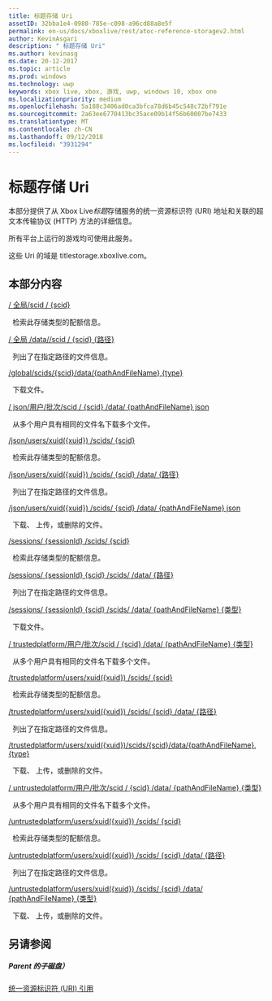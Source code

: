 ```yaml
---
title: 标题存储 Uri
assetID: 32bba1e4-0980-785e-c098-a96cd88a8e5f
permalink: en-us/docs/xboxlive/rest/atoc-reference-storagev2.html
author: KevinAsgari
description: " 标题存储 Uri"
ms.author: kevinasg
ms.date: 20-12-2017
ms.topic: article
ms.prod: windows
ms.technology: uwp
keywords: xbox live, xbox, 游戏, uwp, windows 10, xbox one
ms.localizationpriority: medium
ms.openlocfilehash: 5a188c3406ad0ca3bfca78d6b45c548c72bf791e
ms.sourcegitcommit: 2a63ee6770413bc35ace09b14f56b60007be7433
ms.translationtype: MT
ms.contentlocale: zh-CN
ms.lasthandoff: 09/12/2018
ms.locfileid: "3931294"
---
```

# <a name="title-storage-uris"></a>标题存储 Uri
 
本部分提供了从 Xbox Live*标题*存储服务的统一资源标识符 (URI) 地址和关联的超文本传输协议 (HTTP) 方法的详细信息。
 
所有平台上运行的游戏均可使用此服务。
 
这些 Uri 的域是 titlestorage.xboxlive.com。
 
<a id="ID4EFB"></a>

 
## <a name="in-this-section"></a>本部分内容

[/ 全局/scid / {scid}](uri-globalscidsscid.md)

&nbsp;&nbsp;检索此存储类型的配额信息。

[/ 全局 /data//scid / {scid} {路径}](uri-globalscidssciddatapath.md)

&nbsp;&nbsp;列出了在指定路径的文件信息。 

[/global/scids/{scid}/data/{pathAndFileName},{type}](uri-globalscidssciddatapathandfilenametype.md)

&nbsp;&nbsp;下载文件。

[/ json/用户/批次/scid / {scid} /data/ {pathAndFileName} json](uri-jsonusersbatchscidssciddatapathandfilenametype.md)

&nbsp;&nbsp;从多个用户具有相同的文件名下载多个文件。

[/json/users/xuid({xuid}) /scids/ {scid}](uri-jsonusersxuidscidsscid.md)

&nbsp;&nbsp;检索此存储类型的配额信息。

[/json/users/xuid({xuid}) /scids/ {scid} /data/ {路径}](uri-jsonusersxuidscidssciddatapath.md)

&nbsp;&nbsp;列出了在指定路径的文件信息。 

[/json/users/xuid({xuid}) /scids/ {scid} /data/ {pathAndFileName} json](uri-jsonusersxuidscidssciddatapathandfilenametype.md)

&nbsp;&nbsp;下载、 上传，或删除的文件。

[/sessions/ {sessionId} /scids/ {scid}](uri-sessionssessionidscidsscid.md)

&nbsp;&nbsp;检索此存储类型的配额信息。

[/sessions/ {sessionId} {scid} /scids/ /data/ {路径}](uri-sessionssessionidscidssciddatapath.md)

&nbsp;&nbsp;列出了在指定路径的文件信息。 

[/sessions/ {sessionId} {scid} /scids/ /data/ {pathAndFileName} {类型}](uri-sessionssessionidscidssciddatapathandfilenametype.md)

&nbsp;&nbsp;下载文件。

[/ trustedplatform/用户/批次/scid / {scid} /data/ {pathAndFileName} {类型}](uri-trustedplatformusersbatchscidssciddatapathandfilenametype.md)

&nbsp;&nbsp;从多个用户具有相同的文件名下载多个文件。

[/trustedplatform/users/xuid({xuid}) /scids/ {scid}](uri-trustedplatformusersxuidscidsscid.md)

&nbsp;&nbsp;检索此存储类型的配额信息。

[/trustedplatform/users/xuid({xuid}) /scids/ {scid} /data/ {路径}](uri-trustedplatformusersxuidscidssciddatapath.md)

&nbsp;&nbsp;列出了在指定路径的文件信息。 

[/trustedplatform/users/xuid({xuid})/scids/{scid}/data/{pathAndFileName},{type}](uri-trustedplatformusersxuidscidssciddatapathandfilenametype.md)

&nbsp;&nbsp;下载、 上传，或删除的文件。

[/ untrustedplatform/用户/批次/scid / {scid} /data/ {pathAndFileName} {类型}](uri-untrustedplatformusersbatchscidssciddatapathandfilenametype.md)

&nbsp;&nbsp;从多个用户具有相同的文件名下载多个文件。

[/untrustedplatform/users/xuid({xuid}) /scids/ {scid}](uri-untrustedplatformusersxuidscidsscid.md)

&nbsp;&nbsp;检索此存储类型的配额信息。

[/untrustedplatform/users/xuid({xuid}) /scids/ {scid} /data/ {路径}](uri-untrustedplatformusersxuidscidssciddatapath.md)

&nbsp;&nbsp;列出了在指定路径的文件信息。 

[/untrustedplatform/users/xuid({xuid}) /scids/ {scid} /data/ {pathAndFileName} {类型}](uri-untrustedplatformusersxuidscidssciddatapathandfilenametype.md)

&nbsp;&nbsp;下载、 上传，或删除的文件。
 
<a id="ID4E5C"></a>

 
## <a name="see-also"></a>另请参阅
 
<a id="ID4EAD"></a>

 
##### <a name="parent"></a>Parent 的子磁盘） 

[统一资源标识符 (URI) 引用](../atoc-xboxlivews-reference-uris.md)

   